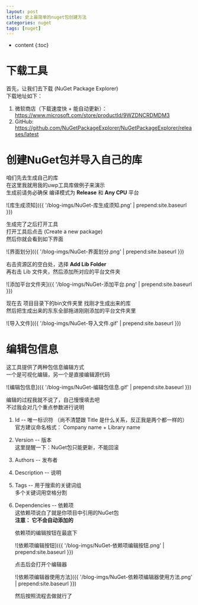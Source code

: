 ```yaml
---
layout: post
title: 史上最简单的nuget包创建方法
categories: nuget
tags: [nuget]
---
```

   
* content
{:toc}    
    
# 下载工具
  
首先，让我们去下载 (NuGet Package Explorer)  
下载地址如下：  
  
1. 微软商店（下载速度快 + 能自动更新）：  
    https://www.microsoft.com/store/productId/9WZDNCRDMDM3
2. GitHub: 
    https://github.com/NuGetPackageExplorer/NuGetPackageExplorer/releases/latest
  
# 创建NuGet包并导入自己的库
  
咱们先去生成自己的库  
在这里我就用我的uwp工具库做例子来演示  
生成前请务必确保 编译模式为 **Release** 和 **Any CPU** 平台  
  
![库生成须知]({{ '/blog-imgs/NuGet-库生成须知.png' | prepend:site.baseurl }})    
  
生成完了之后打开工具  
打开工具后点击 (Create a new package)   
然后你就会看到如下界面  
  
![界面划分]({{ '/blog-imgs/NuGet-界面划分.png' | prepend:site.baseurl }})    
  
右击资源区的空白处，选择 **Add Lib Folder**  
再右击 Lib 文件夹，然后添加所对应的平台文件夹  
  
![添加平台文件夹]({{ '/blog-imgs/NuGet-添加平台.png' | prepend:site.baseurl }})    
  
现在去 项目目录下的bin文件夹里 找刚才生成出来的库  
然后把生成出来的东东全部拖进刚刚添加的平台文件夹里  
  
![导入文件]({{ '/blog-imgs/NuGet-导入文件.gif' | prepend:site.baseurl }})    
  
# 编辑包信息
  
这工具提供了两种包信息编辑方式  
一个是可视化编辑，另一个是直接编辑源代码  
  
![编辑包信息]({{ '/blog-imgs/NuGet-编辑包信息.gif' | prepend:site.baseurl }})    
  
编辑的过程我就不说了，自己慢慢填去吧   
不过我会对几个重点参数进行说明  
  
1. Id -- 唯一标识符 （尚不清楚跟 Title 是什么关系，反正我是两个都一样的）  
    官方建议命名格式： Company name + Library name
2. Version -- 版本  
    这里提醒一下：NuGet包只能更新，不能回滚
3. Authors -- 发布者
4. Description -- 说明
5. Tags -- 用于搜索的关键词组  
    多个关键词用空格分割
6. Dependencies -- 依赖项  
    这依赖项说白了就是你项目中引用的NuGet包  
    **注意： 它不会自动添加的**  
    
    依赖项的编辑按钮在最底下
    
    ![依赖项编辑按钮]({{ '/blog-imgs/NuGet-依赖项编辑按钮.png' | prepend:site.baseurl }})    

    点击后会打开个编辑器

    ![依赖项编辑器使用方法]({{ '/blog-imgs/NuGet-依赖项编辑器使用方法.png' | prepend:site.baseurl }})    

    然后按照流程去做就行了